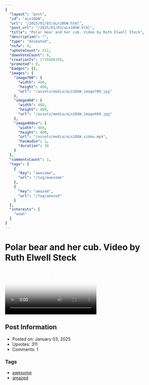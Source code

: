 ```yaml
---
{
  "layout": "post",
  "id": "aLn10GW",
  "url": "/2025/01/03/aLn10GW.html",
  "post_url": "/2025/01/03/aLn10GW.html",
  "title": "Polar bear and her cub. Video by Ruth Elwell Steck",
  "description": "",
  "type": "Animated",
  "nsfw": 0,
  "upVoteCount": 311,
  "downVoteCount": 9,
  "creationTs": 1735888350,
  "promoted": 0,
  "badges": [],
  "images": {
    "image700": {
      "width": 460,
      "height": 480,
      "url": "/assets/media/aLn10GW_image700.jpg"
    },
    "image460": {
      "width": 460,
      "height": 480,
      "url": "/assets/media/aLn10GW_image460.jpg"
    },
    "image460sv": {
      "width": 460,
      "height": 480,
      "url": "/assets/media/aLn10GW_video.mp4",
      "hasAudio": 1,
      "duration": 30
    }
  },
  "commentsCount": 1,
  "tags": [
    {
      "key": "awesome",
      "url": "/tag/awesome"
    },
    {
      "key": "amazed",
      "url": "/tag/amazed"
    }
  ],
  "interests": [
    "woah"
  ]
}
---
```


# Polar bear and her cub. Video by Ruth Elwell Steck

<video controls playsinline loop poster="/assets/media/aLn10GW_image460.jpg">
  <source src="/assets/media/aLn10GW_video.mp4" type="video/mp4">
  Your browser does not support the video tag.
</video>

## Post Information

- Posted on: January 03, 2025
- Upvotes: 311
- Comments: 1

### Tags

- [awesome](/tag/awesome)
- [amazed](/tag/amazed)
